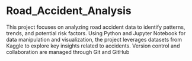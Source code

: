 # Road_Accident_Analysis
This project focuses on analyzing road accident data to identify patterns, trends, and potential risk factors. Using Python and Jupyter Notebook for data manipulation and visualization, the project leverages datasets from Kaggle to explore key insights related to accidents. Version control and collaboration are managed through Git and GitHub
